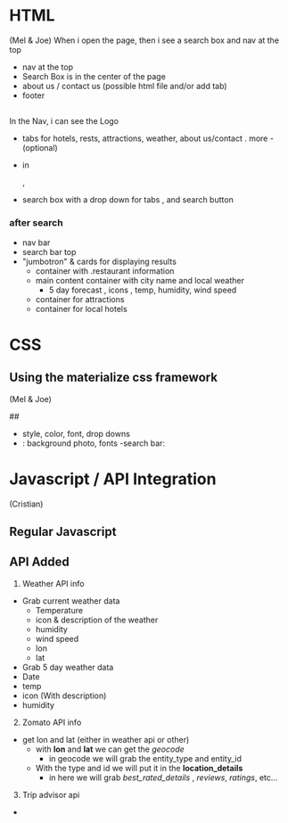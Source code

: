 # HTML

(Mel & Joe)
When i open the page, then i see a search box and nav at the top

- nav at the top
- Search Box is in the center of the page
- about us / contact us (possible html file and/or add tab)
- footer

## <body>

In the Nav, i can see the Logo

- tabs for hotels, rests, attractions, weather, about us/contact . more - (optional)

- in <main>,
- search box with a drop down for tabs , and search button

### after search

- nav bar
- search bar top
- "jumbotron" & cards for displaying results
  - container with .restaurant information
  - main content container with city name and local weather
    - 5 day forecast , icons , temp, humidity, wind speed
  - container for attractions
  - container for local hotels

# CSS

## Using the materialize css framework

(Mel & Joe)

##<body>

- <nav> style, color, font, drop downs
- <main>: background photo, fonts
  -search bar:

# Javascript / API Integration

(Cristian)

## Regular Javascript

## API Added

1. Weather API info

- Grab current weather data
  - Temperature
  - icon & description of the weather
  - humidity
  - wind speed
  - lon
  - lat
- Grab 5 day weather data
- Date
- temp
- icon (With description)
- humidity

2. Zomato API info

- get lon and lat (either in weather api or other)
  - with **lon** and **lat** we can get the _geocode_
    - in geocode we will grab the entity_type and entity_id
  - With the type and id we will put it in the **location_details**
    - in here we will grab _best_rated_details_ , _reviews_, _ratings_, etc...

3. Trip advisor api

-

